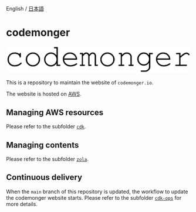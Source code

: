 English / [日本語](./README.ja.md)

# codemonger

![codemonger](docs/imgs/codemonger.svg)

This is a repository to maintain the website of `codemonger.io`.

The website is hosted on [AWS](https://aws.amazon.com).

## Managing AWS resources

Please refer to the subfolder [`cdk`](cdk).

## Managing contents

Please refer to the subfolder [`zola`](zola).

## Continuous delivery

When the `main` branch of this repository is updated, the workflow to update the codemonger website starts.
Please refer to the subfolder [`cdk-ops`](cdk-ops) for more details.